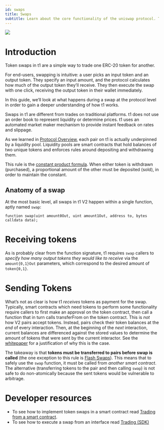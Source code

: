 ```yaml
---
id: swaps
title: Swaps
subtitle: Learn about the core functionality of the uniswap protocol. Token Swaps.
---
```


![](./images/trade.jpg)

# Introduction

Token swaps in t1 are a simple way to trade one ERC-20 token for another.

For end-users, swapping is intuitive: a user picks an input token and an output token. They specify an input amount, and the protocol calculates how much of the output token they’ll receive. They then execute the swap with one click, receiving the output token in their wallet immediately.

In this guide, we’ll look at what happens during a swap at the protocol level in order to gain a deeper understanding of how t1 works.

Swaps in t1 are different from trades on traditional platforms. t1 does not use an order book to represent liquidity or determine prices. t1 uses an automated market maker mechanism to provide instant feedback on rates and slippage.

As we learned in [Protocol Overview](../protocol-overview/how-uniswap-works), each pair on t1 is actually underpinned by a liquidity pool. Liquidity pools are smart contracts that hold balances of two unique tokens and enforces rules around depositing and withdrawing them.

This rule is the [constant product formula](../protocol-overview/glossary#constant-product-formula). When either token is withdrawn (purchased), a proportional amount of the other must be deposited (sold), in order to maintain the constant.

## Anatomy of a swap

At the most basic level, all swaps in t1 V2 happen within a single function, aptly named `swap`:

```solidity
function swap(uint amount0Out, uint amount1Out, address to, bytes calldata data);
```

# Receiving tokens

As is probably clear from the function signature, t1 requires `swap` callers to _specify how many output tokens they would like to receive_ via the `amount{0,1}Out` parameters, which correspond to the desired amount of `token{0,1}`.

# Sending Tokens

What’s not as clear is how t1 _receives_ tokens as payment for the swap. Typically, smart contracts which need tokens to perform some functionality require callers to first make an approval on the token contract, then call a function that in turn calls transferFrom on the token contract. This is _not_ how V2 pairs accept tokens. Instead, pairs check their token balances at the _end_ of every interaction. Then, at the beginning of the _next_ interaction, current balances are differenced against the stored values to determine the amount of tokens that were sent by the current interactor. See the <a href='/whitepaper.pdf' rel='noopener noreferrer'>whitepaper</a> for a justification of why this is the case.

The takeaway is that **tokens must be transferred to pairs before swap is called** (the one exception to this rule is [Flash Swaps](flash-swaps)). This means that to safely use the `swap` function, it must be called from _another smart contract_. The alternative (transferring tokens to the pair and then calling `swap`) is not safe to do non-atomically because the sent tokens would be vulnerable to arbitrage.

# Developer resources

- To see how to implement token swaps in a smart contract read [Trading from a smart contract](../../guides/smart-contract-integration/trading-from-a-smart-contract).
- To see how to execute a swap from an interface read [Trading (SDK)](../../../../sdk/2.0.0/guides/trading)
